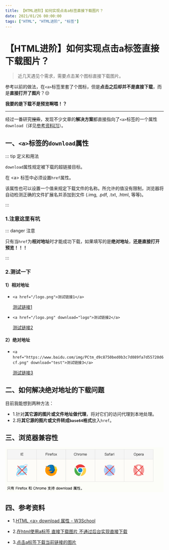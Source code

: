 ```yaml
---
title: 【HTML进阶】如何实现点击a标签直接下载图片？
date: 2021/01/26 00:00:00
tags: ["HTML", "HTML进阶", "标签"]
---
```


# 【HTML进阶】如何实现点击a标签直接下载图片？

<ClientOnly>
  <display-bar :displayData="$frontmatter"></display-bar>
</ClientOnly>

> 近几天遇见个需求，需要点击某个图标直接下载图片。

参考以前的做法，在`<a>`标签里套了个图标，但是**点击之后却并不是直接下载**，而是**直接打开了图片**？😒

**我要的是下载不是预览啊喂！？**

****

经过一番研究~~搜索~~，发现不少文章的**解决方案**都直接指向了`<a>`标签的一个属性`download`（详见[参考资料[1]](#四、参考资料)）。

## 一、`<a>`标签的`download`属性

::: tip 定义和用法

`download`属性规定被下载的超链接目标。

在 \<a> 标签中必须设置`href`属性。

该属性也可以设置一个值来规定下载文件的名称。所允许的值没有限制，浏览器将自动检测正确的文件扩展名并添加到文件 (.img, .pdf, .txt, .html, 等等)。

:::

### 1.注意这里有坑

::: danger 注意

只有当`href`为**相对地址**时才能成功下载，如果填写的是**绝对地址**，**还是直接打开预览！！！**

:::

### 2.测试一下

#### 1）相对地址

* `<a href="/logo.png">测试链接1</a>`

  <a href="/logo.png">测试链接1</a>

* `<a href="/logo.png" download="logo">测试链接2</a>`

  <a href="/logo.png" download="logo">测试链接2</a>

#### 2）绝对地址

* `<a href="https://www.baidu.com/img/PCtm_d9c8750bed0b3c7d089fa7d55720d6cf.png" download="test">测试链接3</a>`

  <a href="https://www.baidu.com/img/PCtm_d9c8750bed0b3c7d089fa7d55720d6cf.png" download="test">测试链接3</a>

## 二、如何解决绝对地址的下载问题

目前我能想到两种方法：

* 1.针对**其它源的图片或文件地址做代理**，将对它们的访问代理到本地处理。
* 2.将**其它源的图片或文件转成`base64`格式**放入`href`。

## 三、浏览器兼容性

![a-download-01](/images/frontend/css/a-download-01.png)

## 四、参考资料

* 1.[HTML \<a\> download 属性 - W3School](https://www.w3school.com.cn/tags/att_a_download.asp)
* 2.[在html使用a标签 直接下载图片 不通过后台实现直接下载](https://www.cnblogs.com/lizhaoyao/p/5457415.html)

* 3.[点击a标签下载当前链接的图片](https://blog.csdn.net/u011423258/article/details/84821792)

